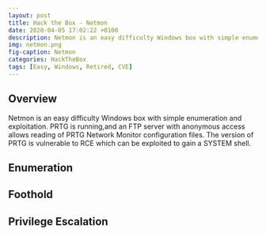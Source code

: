 ```yaml
---
layout: post
title: Hack the Box - Netmon
date: 2020-04-05 17:02:22 +0100
description: Netmon is an easy difficulty Windows box with simple enumeration and exploitation. PRTG is running,and an FTP server with anonymous access allows reading of PRTG Network Monitor configuration files. The version of PRTG is vulnerable to RCE which can be exploited to gain a SYSTEM shell.
img: netmon.png
fig-caption: Netmon
categories: HackTheBox
tags: [Easy, Windows, Retired, CVE]
---
```

## Overview
Netmon is an easy difficulty Windows box with simple enumeration and exploitation. PRTG is running,and an FTP server with anonymous access allows reading of PRTG Network Monitor configuration files. The version of PRTG is vulnerable to RCE which can be exploited to gain a SYSTEM shell.
## Enumeration

## Foothold

## Privilege Escalation
